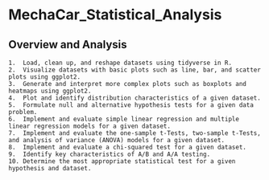 # MechaCar_Statistical_Analysis

## Overview and Analysis
    1.  Load, clean up, and reshape datasets using tidyverse in R.
    2.  Visualize datasets with basic plots such as line, bar, and scatter plots using ggplot2.
    3.  Generate and interpret more complex plots such as boxplots and heatmaps using ggplot2.
    4.  Plot and identify distribution characteristics of a given dataset.
    5.  Formulate null and alternative hypothesis tests for a given data problem.
    6.  Implement and evaluate simple linear regression and multiple linear regression models for a given dataset.
    7.  Implement and evaluate the one-sample t-Tests, two-sample t-Tests, and analysis of variance (ANOVA) models for a given dataset.
    8.  Implement and evaluate a chi-squared test for a given dataset.
    9.  Identify key characteristics of A/B and A/A testing.
    10. Determine the most appropriate statistical test for a given hypothesis and dataset.
